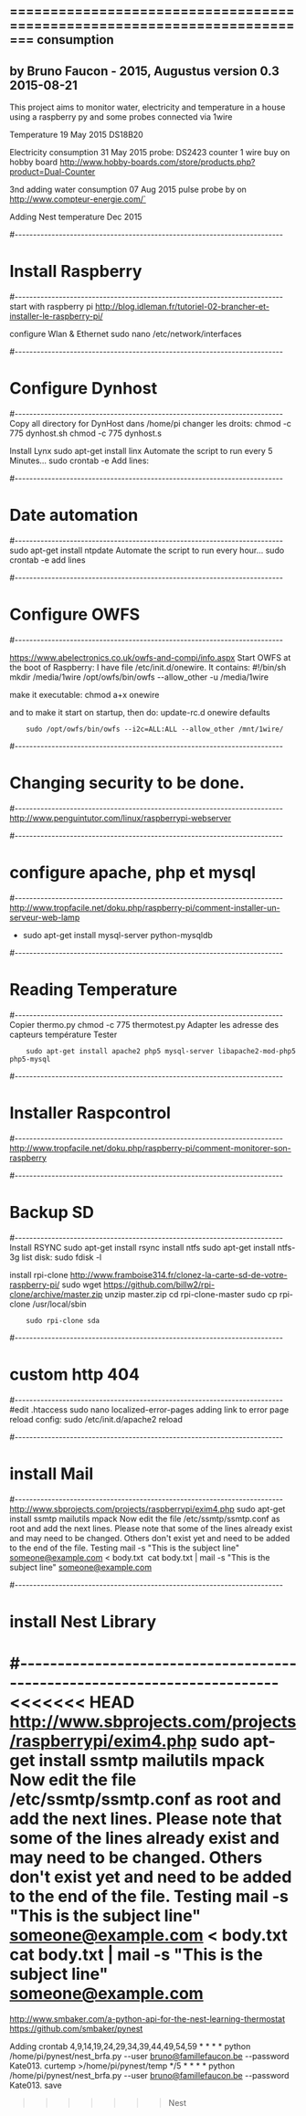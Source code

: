 =========================================================================
              consumption
-------------------------------------------------------------------------
 by Bruno Faucon - 2015, Augustus
 version 0.3 2015-08-21
-------------------------------------------------------------------------
 This project aims to monitor water, electricity and temperature in a 
 house using a raspberry py and some probes connected via 1wire 

 Temperature 19 May 2015
 DS18B20

 Electricity consumption 31 May 2015
 probe: DS2423 counter 1 wire buy on hobby board 
 http://www.hobby-boards.com/store/products.php?product=Dual-Counter

 3nd adding water consumption 07 Aug 2015
 pulse probe by on http://www.compteur-energie.com/`

 Adding Nest temperature Dec 2015
 
#-------------------------------------------------------------------------
# Install Raspberry
#-------------------------------------------------------------------------
start with raspberry pi
http://blog.idleman.fr/tutoriel-02-brancher-et-installer-le-raspberry-pi/

configure Wlan & Ethernet
sudo nano /etc/network/interfaces

#-------------------------------------------------------------------------
# Configure Dynhost
#-------------------------------------------------------------------------
Copy all directory for DynHost dans /home/pi
changer les droits: 
		chmod -c 775 dynhost.sh
		chmod -c 775 dynhost.s

Install Lynx
		sudo apt-get install linx
Automate the script to run every 5 Minutes…
sudo crontab -e
	Add lines:

#-------------------------------------------------------------------------
# Date automation
#-------------------------------------------------------------------------
sudo apt-get install ntpdate
Automate the script to run every hour…
sudo crontab -e
	add lines

#-------------------------------------------------------------------------
# Configure OWFS
#-------------------------------------------------------------------------

https://www.abelectronics.co.uk/owfs-and-compi/info.aspx
Start OWFS at the boot of Raspberry:
I have file /etc/init.d/onewire. It contains:
#!/bin/sh
mkdir /media/1wire
/opt/owfs/bin/owfs --allow_other -u /media/1wire

make it executable: chmod a+x onewire

and to make it start on startup, then do:
update-rc.d onewire defaults

		sudo /opt/owfs/bin/owfs --i2c=ALL:ALL --allow_other /mnt/1wire/

#-------------------------------------------------------------------------
# Changing security to be done.
#-------------------------------------------------------------------------
http://www.penguintutor.com/linux/raspberrypi-webserver

#-------------------------------------------------------------------------
# configure apache, php et mysql
#-------------------------------------------------------------------------
http://www.tropfacile.net/doku.php/raspberry-pi/comment-installer-un-serveur-web-lamp
+ sudo apt-get install mysql-server python-mysqldb
	
#-------------------------------------------------------------------------
# Reading Temperature
#-------------------------------------------------------------------------
Copier thermo.py
chmod -c 775 thermotest.py
Adapter les adresse des capteurs température
Tester 


		sudo apt-get install apache2 php5 mysql-server libapache2-mod-php5 php5-mysql

#-------------------------------------------------------------------------
# Installer Raspcontrol
#-------------------------------------------------------------------------
http://www.tropfacile.net/doku.php/raspberry-pi/comment-monitorer-son-raspberry

#-------------------------------------------------------------------------
# Backup SD
#-------------------------------------------------------------------------
Install RSYNC
sudo apt-get install rsync
install ntfs
sudo apt-get install ntfs-3g 
list disk:
sudo fdisk -l

install rpi-clone
http://www.framboise314.fr/clonez-la-carte-sd-de-votre-raspberry-pi/
sudo wget https://github.com/billw2/rpi-clone/archive/master.zip
unzip master.zip
		cd rpi-clone-master
		sudo cp rpi-clone /usr/local/sbin

		sudo rpi-clone sda


#-------------------------------------------------------------------------
# custom http 404
#-------------------------------------------------------------------------
#edit .htaccess
sudo nano localized-error-pages
adding link to error page
reload config:
		sudo /etc/init.d/apache2 reload

#-------------------------------------------------------------------------
# install Mail
#-------------------------------------------------------------------------
http://www.sbprojects.com/projects/raspberrypi/exim4.php
	sudo apt-get install ssmtp mailutils mpack
Now edit the file /etc/ssmtp/ssmtp.conf as root and add the next lines. Please note that some of the lines already exist and may need to be changed. Others don't exist yet and need to be added to the end of the file. 
Testing
mail -s "This is the subject line" someone@example.com < body.txt  cat body.txt | mail -s "This is the subject line" someone@example.com


#-------------------------------------------------------------------------
# install Nest Library
#-------------------------------------------------------------------------
<<<<<<< HEAD
http://www.sbprojects.com/projects/raspberrypi/exim4.php
	sudo apt-get install ssmtp mailutils mpack
Now edit the file /etc/ssmtp/ssmtp.conf as root and add the next lines. Please note that some of the lines already exist and may need to be changed. Others don't exist yet and need to be added to the end of the file. 
Testing
mail -s "This is the subject line" someone@example.com < body.txt  cat body.txt | mail -s "This is the subject line" someone@example.com
=======
http://www.smbaker.com/a-python-api-for-the-nest-learning-thermostat
https://github.com/smbaker/pynest

Adding crontab
4,9,14,19,24,29,34,39,44,49,54,59 * * * * python /home/pi/pynest/nest_brfa.py --user bruno@famillefaucon.be --password Kate013. curtemp >/home/pi/pynest/temp
*/5 * * * * python /home/pi/pynest/nest_brfa.py --user bruno@famillefaucon.be --password Kate013. save
>>>>>>> Nest
